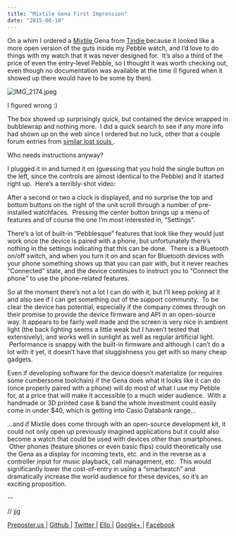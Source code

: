 ```yaml
---
title: "Mixtile Gena First Impression"
date: "2015-08-10"
---
```


<div class="content">
<p>On a whim I ordered a <a href="http://www.mixtile.com/" target="_blank"> Mixtile </a> Gena from <a href="https://www.tindie.com/products/Mixtile/mixtile-gena/" target="_blank"> Tindie
</a> because it looked
like a more open version of the guts inside my Pebble watch, and I’d love to
do things with my watch that it was never designed for.  It’s also a third of
the price of even the entry-level Pebble, so I thought it was worth checking
out, even though no documentation was available at the time (I figured when it
showed up there would have to be some by then).</p>
<p><img alt="IMG_2174.jpeg" src="/preposterous/assets/47-img_2174.jpeg"/></p>
<p>I figured wrong :)</p>
<p>The box showed up surprisingly quick, but contained the device wrapped in
bubblewrap and nothing more.  I did a quick search to see if any more info had
shown up on the web since I ordered but no luck, other that a couple forum
entries from <a href="http://www.mixtile.com/forum/questions-2" target="_blank"> similar lost souls </a>
.</p>
<p>Who needs instructions anyway?</p>
<p>I plugged it in and turned it on (guessing that you hold the single button on
the left, since the controls are almost identical to the Pebble) and it
started right up.  Here’s a terribly-shot video:</p>
<p>After a second or two a clock is displayed, and no surprise the top and bottom
buttons on the right of the unit scroll through a number of pre-installed
watchfaces.  Pressing the center button brings up a menu of features and of
course the one I’m most interested in, “Settings”.</p>
<p>There’s a lot of built-in “Pebblesque” features that look like they would just
work once the device is paired with a phone, but unfortunately there’s nothing
in the settings indicating that this can be done.  There is a Bluetooth on/off
switch, and when you turn it on and scan for Bluetooth devices with your phone
something shows up that you can pair with, but it never reaches “Connected”
state, and the device continues to instruct you to “Connect the phone” to use
the phone-related features.</p>
<p>So at the moment there’s not a lot I can do with it, but I’ll keep poking at
it and also see if I can get something out of the support community.  To be
clear the device has potential, especially if the company comes through on
their promise to provide the device firmware and API in an open-source way.
It appears to be fairly well made and the screen is very nice in ambient light
(the back lighting seems a little weak but I haven’t tested that extensively),
and works well in sunlight as well as regular artificial light.  Performance
is snappy with the built-in firmware and although I can’t do a lot with it
yet, it doesn’t have that sluggishness you get with so many cheap gadgets.</p>
<p>Even if developing software for the device doesn’t materialize (or requires
some cumbersome toolchain) if the Gena does what it looks like it can do (once
properly paired with a phone) will do most of what I use my Pebble for, at a
price that will make it accessible to a much wider audience.  With a handmade
or 3D printed case &amp; band the whole investment could easily come in under $40,
which is getting into Casio Databank range…</p>
<p>…and if Mixtile does come through with an open-source development kit, it
could not only open up previously imagined applications but it could also
become a watch that could be used with devices other than smartphones.  Other
phones (feature phones or even basic flips) could theoretically use the Gena
as a display for incoming texts, etc. and in the reverse as a controller input
for music playback, call management, etc.  This would significantly lower the
cost-of-entry in using a “smartwatch” and dramatically increase the world
audience for these devices, so it’s an exciting proposition.</p>
<p>--</p>
<p>// jjg</p>
<p><a href="http://jjg.preposter.us/" target="_blank"> Preposter.us </a> | <a href="https://github.com/jjg" target="_blank"> Github
</a> | <a href="https://twitter.com/jasonbot2000" target="_blank"> Twitter </a> | <a href="https://ello.co/jasonbot" target="_blank">
Ello </a> | <a href="https://plus.google.com/u/0/+JasonGullickson/posts" target="_blank"> Google+
</a> | <a href="https://www.facebook.com/jasonjgullickson" target="_blank"> Facebook
</a></p>
</div>
